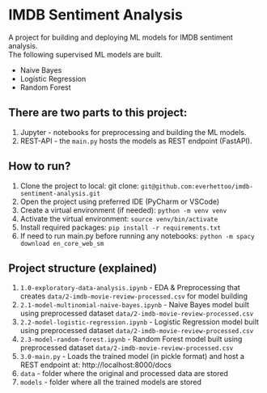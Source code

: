 # IMDB Sentiment Analysis

A project for building and deploying ML models for IMDB sentiment analysis. \
The following supervised ML models are built.

- Naive Bayes
- Logistic Regression
- Random Forest

## There are two parts to this project:

1. Jupyter - notebooks for preprocessing and building the ML models.
2. REST-API - the `main.py` hosts the models as REST endpoint (FastAPI).

## How to run?

1. Clone the project to local: git clone: `git@github.com:everhettoo/imdb-sentiment-analysis.git`
2. Open the project using preferred IDE (PyCharm or VSCode)
3. Create a virtual environment (if needed): `python -m venv venv `
4. Activate the virtual environment: `source venv/bin/activate`
5. Install required packages: `pip install -r requirements.txt`
6. If need to run main.py before running any notebooks: `python -m spacy download en_core_web_sm`

## Project structure (explained)

1. `1.0-exploratory-data-analysis.ipynb` - EDA & Preprocessing that creates `data/2-imdb-movie-review-processed.csv` for
   model building
2. `2.1-model-multinomial-naive-bayes.ipynb` - Naive Bayes model built using preprocessed dataset
   `data/2-imdb-movie-review-processed.csv`
3. `2.2-model-logistic-regression.ipynb` - Logistic Regression model built using preprocessed dataset
   `data/2-imdb-movie-review-processed.csv`
4. `2.3-model-random-forest.ipynb` - Random Forest model built using preprocessed dataset
   `data/2-imdb-movie-review-processed.csv`
5. `3.0-main.py` - Loads the trained model (in pickle format) and host a REST endpoint at: http://localhost:8000/docs
6. `data` - folder where the original and processed data are stored
7. `models` - folder where all the trained models are stored